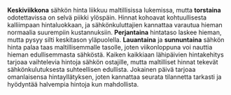 **Keskiviikkona** sähkön hinta liikkuu maltillisissa lukemissa, mutta **torstaina** odotettavissa on selvä piikki ylöspäin. Hinnat kohoavat kohtuullisesta kalliimpaan hintaluokkaan, ja sähkönkuluttajien kannattaa varautua hieman normaalia suurempiin kustannuksiin. **Perjantaina** hintataso laskee hieman, mutta pysyy silti keskitason yläpuolella. **Lauantaina** ja **sunnuntaina** sähkön hinta palaa taas maltillisemmalle tasolle, joten viikonloppuna voi nauttia hieman edullisemmasta sähköstä. Kaiken kaikkiaan lähipäivien hintakehitys tarjoaa vaihtelevia hintoja sähkön ostajille, mutta maltilliset hinnat tekevät sähkönkulutuksesta suhteellisen edullista. Jokainen päivä tarjoaa omanlaisensa hintayllätyksen, joten kannattaa seurata tilannetta tarkasti ja hyödyntää halvempia hintoja kun mahdollista.